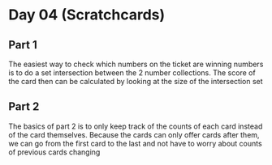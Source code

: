 # Day 04 (Scratchcards)

## Part 1

The easiest way to check which numbers on the ticket are winning numbers is to do a set
intersection between the 2 number collections. The score of the card then can be
calculated by looking at the size of the intersection set

## Part 2

The basics of part 2 is to only keep track of the counts of each card instead of the
card themselves. Because the cards can only offer cards after them, we can go from the
first card to the last and not have to worry about counts of previous cards changing
